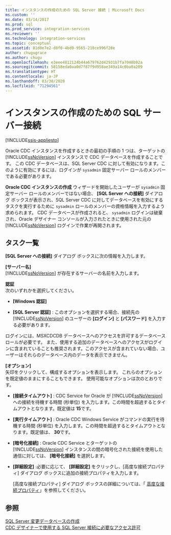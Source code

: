 ```yaml
---
title: インスタンスの作成のための SQL Server 接続 | Microsoft Docs
ms.custom: ''
ms.date: 03/14/2017
ms.prod: sql
ms.prod_service: integration-services
ms.reviewer: ''
ms.technology: integration-services
ms.topic: conceptual
ms.assetid: 81d0e7e2-d8f0-4bd9-9565-218ce996f28e
author: chugugrace
ms.author: chugu
ms.openlocfilehash: e3eee4812124b44a679762d42931b7fa7048b92a
ms.sourcegitcommit: 58158eda0aa0d7f87f9d958ae349a14c0ba8a209
ms.translationtype: HT
ms.contentlocale: ja-JP
ms.lasthandoff: 03/30/2020
ms.locfileid: "71294561"
---
```

# <a name="sql-server-connection-for-instance-creation"></a>インスタンスの作成のための SQL サーバー接続

[!INCLUDE[ssis-appliesto](../../includes/ssis-appliesto-ssvrpluslinux-asdb-asdw-xxx.md)]


  Oracle CDC インスタンスを作成するときの最初の手順の 1 つは、ターゲットの [!INCLUDE[ssNoVersion](../../includes/ssnoversion-md.md)] インスタンスで CDC データベースを作成することです。 この CDC データベースは、SQL Server CDC に対して有効になります。このように有効にするには、ログインが `sysadmin` 固定サーバー ロールのメンバーである必要があります。  
  
 **Oracle CDC インスタンスの作成** ウィザードを開始したユーザーが `sysadmin` 固定サーバー ロールのメンバーではない場合、 **[SQL Server への接続]** ダイアログ ボックスが表示され、SQL Server CDC に対してデータベースを有効にするタスクを実行するために `sysadmin` ロールのメンバーの資格情報を入力するよう求められます。 CDC データベースが作成されると、 `sysadmin` ログインは破棄され、Oracle デザイナー コンソールが入力されたときに使用された元の [!INCLUDE[ssNoVersion](../../includes/ssnoversion-md.md)] ログインで作業が再開されます。  
  
## <a name="task-list"></a>タスク一覧  
 **[SQL Server への接続]** ダイアログ ボックスに次の情報を入力します。  
  
 **[サーバー名]**  
 [!INCLUDE[ssNoVersion](../../includes/ssnoversion-md.md)] が存在するサーバーの名前を入力します。  
  
 **認証**  
 次のいずれかを選択してください。  
  
-   **[Windows 認証]**  
  
-   **[SQL Server 認証]** : このオプションを選択する場合、接続先の [!INCLUDE[ssNoVersion](../../includes/ssnoversion-md.md)] のユーザーの **[ログイン]** と **[パスワード]** を入力する必要があります。  
  
 ログインには、MSXCDCDB データベースへのアクセスを許可するデータベース ロールが必要です。 また、使用する追加のデータベースへのアクセスがログインに含まれていることも推奨されます。このアクセスが含まれていない場合、ユーザーはそれらのデータベース内のデータを表示できません。  
  
 **[オプション]**  
 矢印をクリックして、構成するオプションを表示します。 これらのオプションを既定値のままにすることもできます。 使用可能なオプションは次のとおりです。  
  
-   **[接続タイムアウト]** : CDC Service for Oracle が [!INCLUDE[ssNoVersion](../../includes/ssnoversion-md.md)] への接続を待機する時間 (秒単位) を入力します。この時間を超過するとタイムアウトとなります。既定値は **15**です。  
  
-   **[実行タイムアウト]** : Oracle CDC Windows Service がコマンドの実行を待機する時間 (秒単位) を入力します。この時間を超過するとタイムアウトとなります。既定値は、 **30**です。  
  
-   **[暗号化接続]** : Oracle CDC Service とターゲットの [!INCLUDE[ssNoVersion](../../includes/ssnoversion-md.md)] インスタンスの間の暗号化された接続を使用した通信に対しては、 **[暗号化接続]** を選択します。  
  
-   **[詳細設定]** :必要に応じて、 **[詳細設定]** をクリックし、[高度な接続プロパティ] ダイアログ ボックスに追加の接続プロパティを入力します。  
  
     [高度な接続プロパティ] ダイアログ ボックスの詳細については、「 [高度な接続プロパティ](../../integration-services/change-data-capture/advanced-connection-properties.md)」を参照してください。  
  
## <a name="see-also"></a>参照  
 [SQL Server 変更データベースの作成](../../integration-services/change-data-capture/create-the-sql-server-change-database.md)   
 [CDC デザイナーで使用する SQL Server 接続に必要なアクセス許可](../../integration-services/change-data-capture/sql-server-connection-required-permissions-for-the-cdc-designer.md)  
  
  

